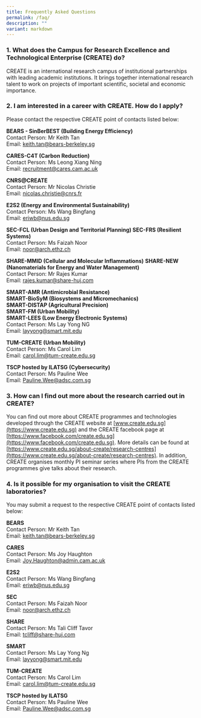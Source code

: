 ```yaml
---
title: Frequently Asked Questions
permalink: /faq/
description: ""
variant: markdown
---
```

### 1. What does the Campus for Research Excellence and Technological Enterprise (CREATE) do?
CREATE is an international research campus of institutional partnerships with leading academic institutions. It brings together international research talent to work on projects of important scientific, societal and economic importance.
 
### 2. I am interested in a career with CREATE. How do I apply?
Please contact the respective CREATE point of contacts listed below:  

**BEARS - SinBerBEST (Building Energy Efficiency)** <br>
Contact Person: Mr Keith Tan <br>
Email: [keith.tan@bears-berkeley.sg](keith.tan@bears-berkeley.sg) <br> 

**CARES-C4T (Carbon Reduction)** <br>
Contact Person: Ms Leong Xiang Ning <br>
Email: [recruitment@cares.cam.ac.uk ](recruitment@cares.cam.ac.uk ) <br>

**CNRS@CREATE** <br>
Contact Person: Mr Nicolas Christie <br>
Email: [nicolas.christie@cnrs.fr ](nicolas.christie@cnrs.fr) <br>

**E2S2 (Energy and Environmental Sustainability)** <br>
Contact Person: Ms Wang Bingfang <br>
Email: [eriwb@nus.edu.sg](eriwb@nus.edu.sg) <br>

**SEC-FCL (Urban Design and Territorial Planning) 
SEC-FRS (Resilient Systems)** <br> 
Contact Person: Ms Faizah Noor <br> 
Email: [noor@arch.ethz.ch](noor@arch.ethz.ch) <br> 

**SHARE-MMID (Cellular and Molecular Inflammations)** **SHARE-NEW (Nanomaterials for Energy and Water Management)** <br> 
Contact Person: Mr Rajes Kumar <br> 
Email: [rajes.kumar@share-huj.com](rajes.kumar@share-huj.com) <br> 

**SMART-AMR (Antimicrobial Resistance)** <br>
**SMART-BioSyM (Biosystems and Micromechanics)** <br> 
**SMART-DISTAP (Agricultural Precision)** <br> 
**SMART-FM (Urban Mobility)** <br>
**SMART-LEES (Low Energy Electronic Systems)** <br> 
Contact Person: Ms Lay Yong NG <br> 
Email: [layyong@smart.mit.edu](layyong@smart.mit.edu) <br> 

**TUM-CREATE (Urban Mobility)** <br>
Contact Person: Ms Carol Lim <br> 
Email: [carol.lim@tum-create.edu.sg](carol.lim@tum-create.edu.sg) <br> 

**TSCP hosted by ILATSG (Cybersecurity)** <br>
Contact Person: Ms Pauline Wee <br> 
Email: [Pauline.Wee@adsc.com.sg](Pauline.Wee@adsc.com.sg) <br> 

### 3. How can I find out more about the research carried out in CREATE?
You can find out more about CREATE programmes and technologies developed through the CREATE website at [www.create.edu.sg](https://www.create.edu.sg) and the CREATE facebook page at [https://www.facebook.com/create.edu.sg](https://www.facebook.com/create.edu.sg). More details can be found at [https://www.create.edu.sg/about-create/research-centres](https://www.create.edu.sg/about-create/research-centres). In addition, CREATE organises monthly PI seminar series where PIs from the CREATE programmes give talks about their research.
 
### 4. Is it possible for my organisation to visit the CREATE laboratories?
You may submit a request to the respective CREATE point of contacts listed below:

**BEARS** <br>
Contact Person: Mr Keith Tan <br>
Email: keith.tan@bears-berkeley.sg <br>

**CARES** <br>
Contact Person: Ms Joy Haughton <br>
Email: Joy.Haughton@admin.cam.ac.uk <br>

**E2S2** <br>
Contact Person: Ms Wang Bingfang <br>
Email: eriwb@nus.edu.sg <br>

**SEC** <br>
Contact Person: Ms Faizah Noor <br>
Email: noor@arch.ethz.ch <br>

**SHARE** <br>
Contact Person: Ms Tali Cliff Tavor <br>
Email: tcliff@share-huj.com <br>

**SMART** <br>
Contact Person: Ms Lay Yong Ng <br>
Email: layyong@smart.mit.edu <br>

**TUM-CREATE** <br>
Contact Person: Ms Carol Lim <br>
Email: carol.lim@tum-create.edu.sg <br>

**TSCP hosted by ILATSG** <br>
Contact Person: Ms Pauline Wee <br>
Email: Pauline.Wee@adsc.com.sg <br>